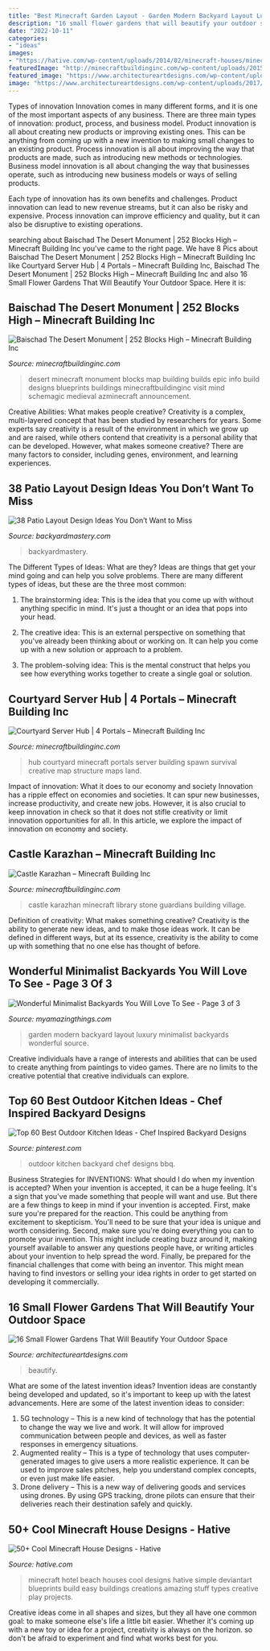 ```yaml
---
title: "Best Minecraft Garden Layout - Garden Modern Backyard Layout Luxury Minimalist Backyards Wonderful Source"
description: "16 small flower gardens that will beautify your outdoor space"
date: "2022-10-11"
categories:
- "ideas"
images:
- "https://hative.com/wp-content/uploads/2014/02/minecraft-houses/minecraft-beach-hotel-39.jpg"
featuredImage: "http://minecraftbuildinginc.com/wp-content/uploads/2015/07/Courtyard-Hub-4-Portals-minecraft-spawn-building-download-world-save-creative-survival-fractions.jpg"
featured_image: "https://www.architectureartdesigns.com/wp-content/uploads/2017/03/12-22.jpg"
image: "https://www.architectureartdesigns.com/wp-content/uploads/2017/03/12-22.jpg"
---
```



Types of innovation
Innovation comes in many different forms, and it is one of the most important aspects of any business. There are three main types of innovation: product, process, and business model.
Product innovation is all about creating new products or improving existing ones. This can be anything from coming up with a new invention to making small changes to an existing product. Process innovation is all about improving the way that products are made, such as introducing new methods or technologies. Business model innovation is all about changing the way that businesses operate, such as introducing new business models or ways of selling products.

Each type of innovation has its own benefits and challenges. Product innovation can lead to new revenue streams, but it can also be risky and expensive. Process innovation can improve efficiency and quality, but it can also be disruptive to existing operations.

	

		
searching about Baischad The Desert Monument | 252 Blocks High – Minecraft Building Inc you've came to the right page. We have 8 Pics about Baischad The Desert Monument | 252 Blocks High – Minecraft Building Inc like Courtyard Server Hub | 4 Portals – Minecraft Building Inc, Baischad The Desert Monument | 252 Blocks High – Minecraft Building Inc and also 16 Small Flower Gardens That Will Beautify Your Outdoor Space. Here it is:
		
    
## Baischad The Desert Monument | 252 Blocks High – Minecraft Building Inc

<img loading=lazy src="http://minecraftbuildinginc.com/wp-content/uploads/2014/01/Baischad-The-Desert-Monument-252-Blocks-High-minecraft-building-ideas-6.jpg" onerror="this.onerror=null;this.src='https://tse3.mm.bing.net/th?id=OIP.P-v5siGWGY-vZCNyFswPFwHaEW&amp;pid=15.1';" alt="Baischad The Desert Monument | 252 Blocks High – Minecraft Building Inc">

_Source: minecraftbuildinginc.com_

>desert minecraft monument blocks map building builds epic info build designs blueprints buildings minecraftbuildinginc visit mind schemagic medieval azminecraft announcement. 

	

Creative Abilities: What makes people creative?
Creativity is a complex, multi-layered concept that has been studied by researchers for years. Some experts say creativity is a result of the environment in which we grow up and are raised, while others contend that creativity is a personal ability that can be developed. However, what makes someone creative? There are many factors to consider, including genes, environment, and learning experiences.

    
## 38 Patio Layout Design Ideas You Don’t Want To Miss

<img loading=lazy src="http://backyardmastery.com/wp-content/uploads/2017/05/1-patio-layout-design-ideas.jpg" onerror="this.onerror=null;this.src='https://tse1.mm.bing.net/th?id=OIP.0s28DLBz0f4BYufKV3OzZQHaI9&amp;pid=15.1';" alt="38 Patio Layout Design Ideas You Don’t Want to Miss">

_Source: backyardmastery.com_

>backyardmastery. 

	

The Different Types of Ideas: What are they?
Ideas are things that get your mind going and can help you solve problems. There are many different types of ideas, but these are the three most common:
1. The brainstorming idea: This is the idea that you come up with without anything specific in mind. It's just a thought or an idea that pops into your head.

2. The creative idea: This is an external perspective on something that you've already been thinking about or working on. It can help you come up with a new solution or approach to a problem.

3. The problem-solving idea: This is the mental construct that helps you see how everything works together to create a single goal or solution.

    
## Courtyard Server Hub | 4 Portals – Minecraft Building Inc

<img loading=lazy src="http://minecraftbuildinginc.com/wp-content/uploads/2015/07/Courtyard-Hub-4-Portals-minecraft-spawn-building-download-world-save-creative-survival-fractions.jpg" onerror="this.onerror=null;this.src='https://tse2.mm.bing.net/th?id=OIP.GvI_cXLKPo0bzQC_Nj77HwHaEK&amp;pid=15.1';" alt="Courtyard Server Hub | 4 Portals – Minecraft Building Inc">

_Source: minecraftbuildinginc.com_

>hub courtyard minecraft portals server building spawn survival creative map structure maps land. 

	

Impact of innovation: What it does to our economy and society
Innovation has a ripple effect on economies and societies. It can spur new businesses, increase productivity, and create new jobs. However, it is also crucial to keep innovation in check so that it does not stifle creativity or limit innovation opportunities for all. In this article, we explore the impact of innovation on economy and society.

    
## Castle Karazhan – Minecraft Building Inc

<img loading=lazy src="http://minecraftbuildinginc.com/wp-content/uploads/2015/03/Castle-Karazhan-minecraft-building-ideas-stone-wall-village-guardians-library-2.jpg" onerror="this.onerror=null;this.src='https://tse3.mm.bing.net/th?id=OIP.95BK06JxQwQV1D0V0UxhaQHaEK&amp;pid=15.1';" alt="Castle Karazhan – Minecraft Building Inc">

_Source: minecraftbuildinginc.com_

>castle karazhan minecraft library stone guardians building village. 

	

Definition of creativity: What makes something creative?
Creativity is the ability to generate new ideas, and to make those ideas work. It can be defined in different ways, but at its essence, creativity is the ability to come up with something that no one else has thought of before.

    
## Wonderful Minimalist Backyards You Will Love To See - Page 3 Of 3

<img loading=lazy src="http://myamazingthings.com/wp-content/uploads/2017/01/Luxury-Backyard-Garden-Layout-Design-Image.jpg" onerror="this.onerror=null;this.src='https://tse1.mm.bing.net/th?id=OIP.dHF0UunYzECELXsHxBoTMgHaFj&amp;pid=15.1';" alt="Wonderful Minimalist Backyards You Will Love To See - Page 3 of 3">

_Source: myamazingthings.com_

>garden modern backyard layout luxury minimalist backyards wonderful source. 

	

Creative individuals have a range of interests and abilities that can be used to create anything from paintings to video games. There are no limits to the creative potential that creative individuals can explore.

    
## Top 60 Best Outdoor Kitchen Ideas - Chef Inspired Backyard Designs

<img loading=lazy src="https://i.pinimg.com/736x/91/2a/f0/912af083362d8b34c97a3eccf4551b2a.jpg" onerror="this.onerror=null;this.src='https://tse1.mm.bing.net/th?id=OIP.oS-9wnj-9b2jtaJoFTdsCgHaHa&amp;pid=15.1';" alt="Top 60 Best Outdoor Kitchen Ideas - Chef Inspired Backyard Designs">

_Source: pinterest.com_

>outdoor kitchen backyard chef designs bbq. 

	

Business Strategies for INVENTIONS: What should I do when my invention is accepted?
When your invention is accepted, it can be a huge feeling. It's a sign that you've made something that people will want and use. But there are a few things to keep in mind if your invention is accepted. 
First, make sure you're prepared for the reaction. This could be anything from excitement to skepticism. You'll need to be sure that your idea is unique and worth considering. 
Second, make sure you're doing everything you can to promote your invention. This might include creating buzz around it, making yourself available to answer any questions people have, or writing articles about your invention to help spread the word. 
Finally, be prepared for the financial challenges that come with being an inventor. This might mean having to find investors or selling your idea rights in order to get started on developing it commercially.

    
## 16 Small Flower Gardens That Will Beautify Your Outdoor Space

<img loading=lazy src="https://www.architectureartdesigns.com/wp-content/uploads/2017/03/12-22.jpg" onerror="this.onerror=null;this.src='https://tse2.mm.bing.net/th?id=OIP.zkt3u0rbWj1cCfM9QbLvBAHaFj&amp;pid=15.1';" alt="16 Small Flower Gardens That Will Beautify Your Outdoor Space">

_Source: architectureartdesigns.com_

>beautify. 

	

What are some of the latest invention ideas?
Invention ideas are constantly being developed and updated, so it's important to keep up with the latest advancements. Here are some of the latest invention ideas to consider:
1. 5G technology – This is a new kind of technology that has the potential to change the way we live and work. It will allow for improved communication between people and devices, as well as faster responses in emergency situations.
2. Augmented reality – This is a type of technology that uses computer-generated images to give users a more realistic experience. It can be used to improve sales pitches, help you understand complex concepts, or even just make life easier.
3. Drone delivery – This is a new way of delivering goods and services using drones. By using GPS tracking, drone pilots can ensure that their deliveries reach their destination safely and quickly.

    
## 50+ Cool Minecraft House Designs - Hative

<img loading=lazy src="https://hative.com/wp-content/uploads/2014/02/minecraft-houses/minecraft-beach-hotel-39.jpg" onerror="this.onerror=null;this.src='https://tse2.mm.bing.net/th?id=OIP.fpt_L4UGfn-WEYYP8S9GwQHaEL&amp;pid=15.1';" alt="50+ Cool Minecraft House Designs - Hative">

_Source: hative.com_

>minecraft hotel beach houses cool designs hative simple deviantart blueprints build easy buildings creations amazing stuff types creative play projects. 

	

Creative ideas come in all shapes and sizes, but they all have one common goal: to make someone else's life a little bit easier. Whether it's coming up with a new toy or idea for a project, creativity is always on the horizon. so don't be afraid to experiment and find what works best for you.


